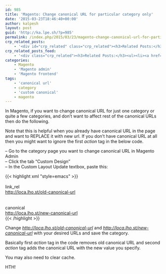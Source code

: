 ```yaml
---
id: 985
title: 'Magento: Change canonical URL for particular category only'
date: '2015-03-23T18:46:40+00:00'
author: kalpesh
layout: post
guid: 'http://ka.lpe.sh/?p=985'
permalink: /index.php/2015/03/23/magento-change-canonical-url-for-particular-category-only/
crp_related_posts:
    - '<div id="crp_related" class="crp_related"><h3>Related Posts:</h3><ul><li><a href="http://ka.lpe.sh/2013/07/21/magento-get-current-url/"     class="crp_title">Magento get current url with and without parameters</a></li><li><a href="http://ka.lpe.sh/2014/06/22/magento-sample-apache-virtualhost-for-your-website/"     class="crp_title">Magento: Sample apache virtualhost for your website</a></li><li><a href="http://ka.lpe.sh/2013/11/03/magento-remove-session-id-from-url/"     class="crp_title">Magento remove session id from URL</a></li><li><a href="http://ka.lpe.sh/2013/08/17/magento-delete-empty-categories-and-sub-categories/"     class="crp_title">Magento delete empty categories and sub-categories</a></li><li><a href="http://ka.lpe.sh/2013/05/26/magento-performace-optimization-catalog-url-rewrite-management/"     class="crp_title">Magento performace optimization, Catalog URL Rewrite Management</a></li></ul></div>'
crp_related_posts_feed:
    - '<div class="crp_related"><h3>Related Posts:</h3><ul><li><a href="http://ka.lpe.sh/2013/07/21/magento-get-current-url/"     class="crp_title">Magento get current url with and without parameters</a></li><li><a href="http://ka.lpe.sh/2014/06/22/magento-sample-apache-virtualhost-for-your-website/"     class="crp_title">Magento: Sample apache virtualhost for your website</a></li><li><a href="http://ka.lpe.sh/2013/11/03/magento-remove-session-id-from-url/"     class="crp_title">Magento remove session id from URL</a></li><li><a href="http://ka.lpe.sh/2013/05/26/magento-performace-optimization-catalog-url-rewrite-management/"     class="crp_title">Magento performace optimization, Catalog URL Rewrite Management</a></li><li><a href="http://ka.lpe.sh/2013/08/17/magento-delete-empty-categories-and-sub-categories/"     class="crp_title">Magento delete empty categories and sub-categories</a></li></ul><div class="crp_clear"></div></div>'
categories:
    - Magento
    - 'Magento admin'
    - 'Magento frontend'
tags:
    - 'canonical url'
    - category
    - 'custom canonical'
    - magento
---
```


In Magento, if you want to change canonical URL for just one category or quite a few categories, and don’t want to affect rest of the canonical URLs then do the following.

Note that this is helpful when you already have canonical URL in the page and want to REPLACE it with new url. If you don’t have canonical URL at all then you might want to ignore the first *action* tag in the below code.

– Go to the category page you want to change canonical URL in Magento Admin  
– Click the tab “Custom Design”  
– In the Custom Layout Update textbox, paste this:

{{< highlight xml "style=emacs" >}}<reference name="head">  
 <action block="head" method="removeItem">  
 <item>link_rel</item>  
 <name>http://loca.lho.st/old-canonical-url</name>  
 </action>  
 <action method="addLinkRel" translate="title">  
 <rel>canonical</rel>  
 <href>http://loca.lho.st/new-canonical-url</href> </action>  
</reference>{{< /highlight >}}

Change *http://loca.lho.st/old-canonical-url* and *http://loca.lho.st/new-canonical-url* with your desired URLs and save the category.

Basically first *action* tag in the code removes old canonical URL and second *action* tag adds the canonical URL with the new value you specify.

You may also need to clear cache.

HTH!